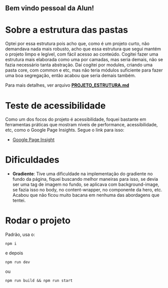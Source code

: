## Bem vindo pessoal da Alun!

# Sobre a estrutura das pastas

Optei por essa estrutura pois acho que, como é um projeto curto, não demandava nada mais robusto, acho que essa estrutura que segui mantém o projeto limpo e legível, com fácil acesso ao conteúdo.
Cogitei fazer uma estrutura mais elaborada como uma por camadas, mas seria demais, não se fazia necessário tanta abstração. Daí cogitei por modules, criando uma pasta core, com common e etc, mas não teria módulos suficiente para fazer uma boa segregação, então acabou que seria demais também.

Para mais detalhes, ver arquivo [**PROJETO_ESTRUTURA.md**](/PROJETO_ESTRUTURA.md)

# Teste de acessibilidade

Como um dos focos do projeto é acessibilidade, foquei bastante em ferramentas práticas que mostram níveis de performance, acessibilidade, etc, como o Google Page Insights. Segue o link para isso:
- [Google Page Insight](https://pagespeed.web.dev/analysis/https-alun-test-vercel-app/ow2sdun20f?form_factor=desktop)

# Dificuldades

- **Gradiente**: Tive uma dificuldade na implementação do gradiente no fundo da página, fiquei buscando melhor maneiras para isso, se devia ser uma tag de imagem no fundo, se aplicava com background-image, se fazia isso no body, no content-wrapper, no componente da hero, etc. Acabou que não ficou muito bacana em nenhuma das abordagens que tentei.

# Rodar o projeto

Padrão, usa o:

`npm i`

e depois

`npm run dev`

ou

`npm run build && npm run start`
